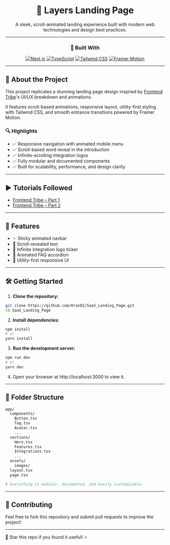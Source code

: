 <div align="center">

<h1>🌟 Layers Landing Page</h1>

A sleek, scroll-animated landing experience built with modern web technologies and design best practices.

</div>

---

<div align="center">

### 🚀 Built With

[![Next.js](https://img.shields.io/badge/Next.js-000000?style=for-the-badge&logo=next.js&logoColor=white)](https://nextjs.org/)
[![TypeScript](https://img.shields.io/badge/TypeScript-3178C6?style=for-the-badge&logo=typescript&logoColor=white)](https://www.typescriptlang.org/)
[![Tailwind CSS](https://img.shields.io/badge/Tailwind%20CSS-06B6D4?style=for-the-badge&logo=tailwindcss&logoColor=white)](https://tailwindcss.com/)
[![Framer Motion](https://img.shields.io/badge/Framer%20Motion-EF3B77?style=for-the-badge&logo=framer&logoColor=white)](https://www.framer.com/motion/)

</div>

---

## 🧠 About the Project

This project replicates a stunning landing page design inspired by [Frontend Tribe](https://www.youtube.com/@frontend-tribe)'s UI/UX breakdown and animations.

It features scroll-based animations, responsive layout, utility-first styling with Tailwind CSS, and smooth entrance transitions powered by Framer Motion.

### 🔍 Highlights

- ✅ Responsive navigation with animated mobile menu
- ✅ Scroll-based word reveal in the introduction
- ✅ Infinite-scrolling integration logos
- ✅ Fully modular and documented components
- ✅ Built for scalability, performance, and design clarity

---

## ▶️ Tutorials Followed

- [Frontend Tribe – Part 1](https://www.youtube.com/watch?v=ZZqIR0ru0I4)
- [Frontend Tribe – Part 2](https://www.youtube.com/watch?v=ivAq5lJfpnM)

---

## 🧪 Features

- ✨ Sticky animated navbar
- 🎯 Scroll-revealed text
- 🔁 Infinite integration logo ticker
- 💬 Animated FAQ accordion
- 🎨 Utility-first responsive UI

---

## 🛠 Getting Started

1. **Clone the repository:**

```bash
git clone https://github.com/Oran01/SaaS_Landing_Page.git
cd SaaS_Landing_Page

```

2. **Install dependencies:**

```bash
npm install
# or
yarn install
```

3. **Run the development server:**

```bash
npm run dev
# or
yarn dev
```

4. Open your browser at http://localhost:3000 to view it.

---

## 🧩 Folder Structure

```bash
app/
  components/
    Button.tsx
    Tag.tsx
    Avatar.tsx
    ...
  sections/
    Hero.tsx
    Features.tsx
    Integrations.tsx
    ...
  assets/
    images/
  layout.tsx
  page.tsx

# Everything is modular, documented, and easily customizable.
```

---

## 🤝 Contributing

Feel free to fork this repository and submit pull requests to improve the project!

---

🌟 Star this repo if you found it useful! ⭐
